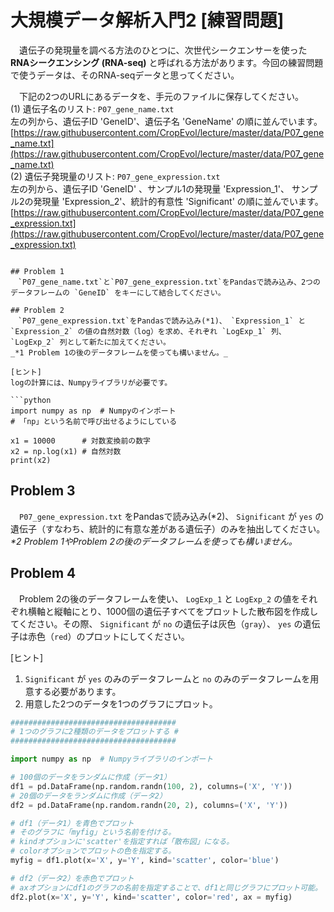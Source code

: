 # 大規模データ解析入門2 [練習問題]

　遺伝子の発現量を調べる方法のひとつに、次世代シークエンサーを使った __RNAシークエンシング (RNA-seq)__ と呼ばれる方法があります。今回の練習問題で使うデータは、そのRNA-seqデータと思ってください。

　下記の2つのURLにあるデータを、手元のファイルに保存してください。  
(1) 遺伝子名のリスト: `P07_gene_name.txt`  
左の列から、遺伝子ID 'GeneID'、遺伝子名 'GeneName' の順に並んでいます。  
[https://raw.githubusercontent.com/CropEvol/lecture/master/data/P07_gene_name.txt](https://raw.githubusercontent.com/CropEvol/lecture/master/data/P07_gene_name.txt)  
(2) 遺伝子発現量のリスト: `P07_gene_expression.txt`  
左の列から、遺伝子ID 'GeneID' 、サンプル1の発現量 'Expression_1'、 サンプル2の発現量 'Expression_2'、統計的有意性 'Significant' の順に並んでいます。  
[https://raw.githubusercontent.com/CropEvol/lecture/master/data/P07_gene_expression.txt](https://raw.githubusercontent.com/CropEvol/lecture/master/data/P07_gene_expression.txt)
```

## Problem 1
　`P07_gene_name.txt`と`P07_gene_expression.txt`をPandasで読み込み、2つのデータフレームの `GeneID` をキーにして結合してください。

## Problem 2
　`P07_gene_expression.txt`をPandasで読み込み(*1)、 `Expression_1` と `Expression_2` の値の自然対数（log）を求め、それぞれ `LogExp_1` 列、 `LogExp_2` 列として新たに加えてください。  
_*1 Problem 1の後のデータフレームを使っても構いません。_

[ヒント]
logの計算には、Numpyライブラリが必要です。

```python
import numpy as np  # Numpyのインポート
# 「np」という名前で呼び出せるようにしている

x1 = 10000      # 対数変換前の数字
x2 = np.log(x1) # 自然対数
print(x2)
```

<div style="page-break-before:always"></div>

## Problem 3
　`P07_gene_expression.txt` をPandasで読み込み(*2)、 `Significant` が `yes` の遺伝子（すなわち、統計的に有意な差がある遺伝子）のみを抽出してください。  
_*2 Problem 1やProblem 2の後のデータフレームを使っても構いません。_

## Problem 4
　Problem 2の後のデータフレームを使い、 `LogExp_1` と `LogExp_2` の値をそれぞれ横軸と縦軸にとり、1000個の遺伝子すベてをプロットした散布図を作成してください。その際、 `Significant` が `no` の遺伝子は灰色（`gray`）、 `yes` の遺伝子は赤色（`red`）のプロットにしてください。

[ヒント]
1. `Significant` が `yes` のみのデータフレームと `no` のみのデータフレームを用意する必要があります。
2. 用意した2つのデータを1つのグラフにプロット。

```python
#####################################
# 1つのグラフに2種類のデータをプロットする #
#####################################

import numpy as np  # Numpyライブラリのインポート

# 100個のデータをランダムに作成（データ1）
df1 = pd.DataFrame(np.random.randn(100, 2), columns=('X', 'Y'))
# 20個のデータをランダムに作成（データ2）
df2 = pd.DataFrame(np.random.randn(20, 2), columns=('X', 'Y'))

# df1（データ1）を青色でプロット
# そのグラフに「myfig」という名前を付ける。
# kindオプションに'scatter'を指定すれば「散布図」になる。
# colorオプションでプロットの色を指定する。
myfig = df1.plot(x='X', y='Y', kind='scatter', color='blue')

# df2（データ2）を赤色でプロット
# axオプションにdf1のグラフの名前を指定することで、df1と同じグラフにプロット可能。
df2.plot(x='X', y='Y', kind='scatter', color='red', ax = myfig)
```
